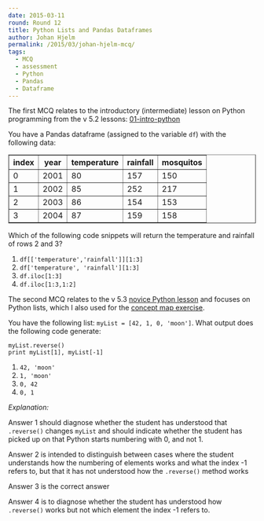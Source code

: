 ```yaml
---
date: 2015-03-11
round: Round 12
title: Python Lists and Pandas Dataframes
author: Johan Hjelm
permalink: /2015/03/johan-hjelm-mcq/
tags:
  - MCQ
  - assessment
  - Python
  - Pandas
  - Dataframe
---
```


The first MCQ relates to the introductory (intermediate) lesson on Python programming from the v 5.2 lessons: [01-intro-python](https://github.com/swcarpentry/bc/blob/gh-pages/intermediate/python/01-intro-python.md)

You have a Pandas dataframe (assigned to the variable `df`) with the following data:

<table border="1">
<tr><th>index</th><th>year</th><th>temperature</th><th>rainfall</th><th>mosquitos</th></tr>
<tr><td>0</td><td>2001</td><td>80</td><td>157</td><td>150</td></tr>
<tr><td>1</td><td>2002</td><td>85</td><td>252</td><td>217</td></tr>
<tr><td>2</td><td>2003</td><td>86</td><td>154</td><td>153</td></tr>
<tr><td>3</td><td>2004</td><td>87</td><td>159</td><td>158</td></tr>
</table>

Which of the following code snippets will return the temperature and rainfall of rows 2 and 3?

1.  `df[['temperature','rainfall']][1:3]`
2.  `df['temperature', 'rainfall'][1:3]`
3.  `df.iloc[1:3]`
4.  `df.iloc[1:3,1:2]`


The second MCQ relates to the v 5.3 [novice Python lesson](http://swcarpentry.github.io/python-novice-inflammation/) and focuses on Python lists, which I also used for the  [concept map exercise](http://swcarpentry.github.io/training-course/2015/02/python-lists/).

You have the following list: `myList = [42, 1, 0, 'moon']`. What output does the following code generate:

    myList.reverse()
    print myList[1], myList[-1]

1.  `42, 'moon'`
2.  `1, 'moon'`
3.  `0, 42`
4.  `0, 1`

*Explanation:*

Answer 1 should diagnose whether the student has understood that `.reverse()` changes `myList` and should indicate whether the student has picked up on that Python starts numbering with 0, and not 1.

Answer 2 is intended to distinguish between cases where the student understands how the numbering of elements works and what the index -1 refers to, but that it has not understood how the `.reverse()` method works

Answer 3 is the correct answer

Answer 4 is to diagnose whether the student has understood how `.reverse()` works but not which element the index -1 refers to.
